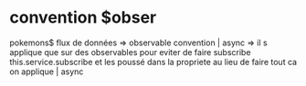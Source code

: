 # convention $obser

pokemons$ flux de données => observable convention
| async => il s applique que sur des observables pour eviter de faire subscribe
this.service.subscribe et les poussé dans la propriete
au lieu de faire tout ca on applique | async